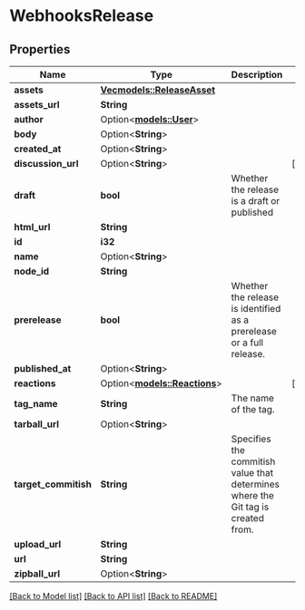# WebhooksRelease

## Properties

Name | Type | Description | Notes
------------ | ------------- | ------------- | -------------
**assets** | [**Vec<models::ReleaseAsset>**](Release_Asset.md) |  | 
**assets_url** | **String** |  | 
**author** | Option<[**models::User**](User.md)> |  | 
**body** | Option<**String**> |  | 
**created_at** | Option<**String**> |  | 
**discussion_url** | Option<**String**> |  | [optional]
**draft** | **bool** | Whether the release is a draft or published | 
**html_url** | **String** |  | 
**id** | **i32** |  | 
**name** | Option<**String**> |  | 
**node_id** | **String** |  | 
**prerelease** | **bool** | Whether the release is identified as a prerelease or a full release. | 
**published_at** | Option<**String**> |  | 
**reactions** | Option<[**models::Reactions**](Reactions.md)> |  | [optional]
**tag_name** | **String** | The name of the tag. | 
**tarball_url** | Option<**String**> |  | 
**target_commitish** | **String** | Specifies the commitish value that determines where the Git tag is created from. | 
**upload_url** | **String** |  | 
**url** | **String** |  | 
**zipball_url** | Option<**String**> |  | 

[[Back to Model list]](../README.md#documentation-for-models) [[Back to API list]](../README.md#documentation-for-api-endpoints) [[Back to README]](../README.md)


